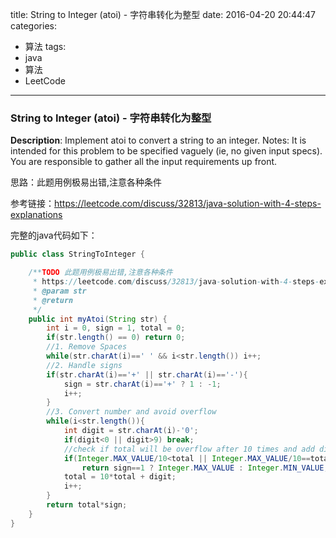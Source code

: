 




title: String to Integer (atoi) - 字符串转化为整型
date: 2016-04-20 20:44:47
categories: 
- 算法
tags: 
- java
- 算法
- LeetCode
<!--updated: 2016-04-20 21:40:47-->
---

### String to Integer (atoi) - 字符串转化为整型
**Description**: Implement atoi to convert a string to an integer.
 Notes: It is intended for this problem to be specified vaguely (ie, no given input specs). You are responsible to gather all the input requirements up front.

思路：此题用例极易出错,注意各种条件

参考链接：https://leetcode.com/discuss/32813/java-solution-with-4-steps-explanations

完整的java代码如下：

```java
public class StringToInteger {

    /**TODO 此题用例极易出错,注意各种条件
     * https://leetcode.com/discuss/32813/java-solution-with-4-steps-explanations
     * @param str
     * @return
     */
    public int myAtoi(String str) {
        int i = 0, sign = 1, total = 0;
        if(str.length() == 0) return 0;
        //1. Remove Spaces
        while(str.charAt(i)==' ' && i<str.length()) i++;
        //2. Handle signs
        if(str.charAt(i)=='+' || str.charAt(i)=='-'){
            sign = str.charAt(i)=='+' ? 1 : -1;
            i++;
        }
        //3. Convert number and avoid overflow
        while(i<str.length()){
            int digit = str.charAt(i)-'0';
            if(digit<0 || digit>9) break;
            //check if total will be overflow after 10 times and add digit
            if(Integer.MAX_VALUE/10<total || Integer.MAX_VALUE/10==total && Integer.MAX_VALUE%10<digit)
                return sign==1 ? Integer.MAX_VALUE : Integer.MIN_VALUE;
            total = 10*total + digit;
            i++;
        }
        return total*sign;
    }
}
```
